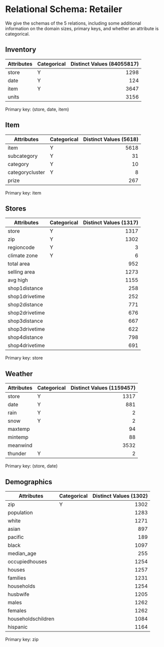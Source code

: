 # Relational Schema: Retailer

We give the schemas of the 5 relations, including some additional information on the domain sizes, primary keys, and whether an attribute is categorical.

## Inventory

Attributes|Categorical|Distinct Values (84055817)
----------|-----------|---------------------------------------:
store| Y |1298
date | Y |124
item | Y |3647
units|   |3156

Primary key: (store, date, item)

## Item

Attributes|Categorical|Distinct Values (5618)
----------|-----------|---------------------------------------:
item            | Y |5618
subcategory     | Y |31
category        | Y |10
categorycluster | Y |8
prize           |   |267

Primary key: item

## Stores

Attributes|Categorical|Distinct Values (1317)
----------|-----------|---------------------------------------:
store                       | Y |1317
zip                         | Y |1302
regioncode                  | Y |3
climate zone                | Y |6
total area                  |   |952
selling area                |   |1273
avg high                    |   |1155
shop1distance               |   |258
shop1drivetime              |   |252
shop2distance               |   |771
shop2drivetime              |   |676
shop3distance               |   |667
shop3drivetime              |   |622
shop4distance               |   |798
shop4drivetime              |   |691

Primary key: store

## Weather

Attributes|Categorical|Distinct Values (1159457)
----------|-----------|---------------------------------------:
store       | Y |1317
date        | Y |881
rain        | Y |2
snow        | Y |2
maxtemp     |   |94
mintemp     |   |88
meanwind    |   |3532
thunder     | Y |2

Primary key: (store, date)

## Demographics

Attributes|Categorical|Distinct Values (1302)
----------|-----------|---------------------------------------:
zip               | Y |1302
population        |   |1283
white             |   |1271
asian             |   |897
pacific           |   |189
black             |   |1097
median_age        |   |255
occupiedhouses    |   |1254
houses            |   |1257
families          |   |1231
households        |   |1254
husbwife          |   |1205
males             |   |1262
females           |   |1262
householdschildren|   |1084
hispanic          |   |1164

Primary key: zip
